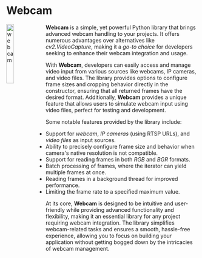 # Webcam
<img alt="webcam" title="webcam" src="https://raw.githubusercontent.com/Eric-Canas/webcam/main/resources/logo.png" width="20%" align="left"> **Webcam** is a simple, yet powerful Python library that brings advanced webcam handling to your projects. It offers numerous advantages over alternatives like _cv2.VideoCapture_, making it a _go-to choice_ for developers seeking to enhance their webcam integration and usage.

With **Webcam**, developers can easily access and manage video input from various sources like webcams, IP cameras, and video files. The library provides options to configure frame sizes and cropping behavior directly in the constructor, ensuring that all returned frames have the desired format. Additionally, **Webcam** provides a unique feature that allows users to simulate webcam input using video files, perfect for testing and development.

Some notable features provided by the library include:

- Support for _webcam_, _IP cameras_ (using RTSP URLs), and _video files_ as input sources.
- Ability to precisely configure frame size and behavior when camera's native resolution is not compatible.
- Support for reading frames in both *RGB* and *BGR* formats.
- Batch processing of frames, where the iterator can yield multiple frames at once.
- Reading frames in a background thread for improved performance.
- Limiting the frame rate to a specified maximum value.

At its core, **Webcam** is designed to be intuitive and user-friendly while providing advanced functionality and flexibility, making it an essential library for any project requiring webcam integration. The library simplifies webcam-related tasks and ensures a smooth, hassle-free experience, allowing you to focus on building your application without getting bogged down by the intricacies of webcam management.
